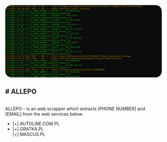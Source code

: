 
<img src="screenshot.png" style="border-radius:20px;">
<h2># ALLEPO</h2> <br>
<span stlye="color:green;">ALLEPO - is an web scrapper which extracts [PHONE NUMBER] and [EMAIL] from the web services below.</span>
<ul class="list-unstyled">
  <li stlye="color:green;>[+] ALLEGRO.PL </li>
  <li stlye="color:green;>[+] AUTOLINE.COM.PL</li> 
  <li stlye="color:green;>[+] TRAKTORPOOL.PL</li>
  <li stlye="color:green;>[+] GRATKA.PL</li>
  <listlye="color:green;>[+] MASCUS.PL</li>
  <li stlye="color:green;>[+] OLX.PL </li>

